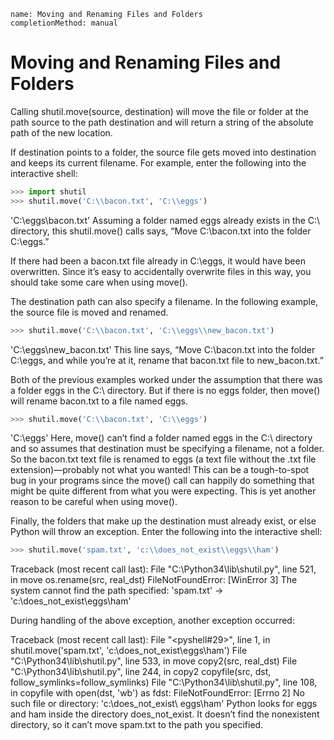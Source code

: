 ```ngMeta
name: Moving and Renaming Files and Folders
completionMethod: manual
```
# Moving and Renaming Files and Folders
Calling shutil.move(source, destination) will move the file or folder at the path source to the path destination and will return a string of the absolute path of the new location.

If destination points to a folder, the source file gets moved into destination and keeps its current filename. For example, enter the following into the interactive shell:

```python
>>> import shutil
>>> shutil.move('C:\\bacon.txt', 'C:\\eggs')
```
'C:\\eggs\\bacon.txt'
Assuming a folder named eggs already exists in the C:\ directory, this shutil.move() calls says, “Move C:\bacon.txt into the folder C:\eggs.”

If there had been a bacon.txt file already in C:\eggs, it would have been overwritten. Since it’s easy to accidentally overwrite files in this way, you should take some care when using move().

The destination path can also specify a filename. In the following example, the source file is moved and renamed.

```python
>>> shutil.move('C:\\bacon.txt', 'C:\\eggs\\new_bacon.txt')
```
'C:\\eggs\\new_bacon.txt'
This line says, “Move C:\bacon.txt into the folder C:\eggs, and while you’re at it, rename that bacon.txt file to new_bacon.txt.”

Both of the previous examples worked under the assumption that there was a folder eggs in the C:\ directory. But if there is no eggs folder, then move() will rename bacon.txt to a file named eggs.

```python
>>> shutil.move('C:\\bacon.txt', 'C:\\eggs')
```
'C:\\eggs'
Here, move() can’t find a folder named eggs in the C:\ directory and so assumes that destination must be specifying a filename, not a folder. So the bacon.txt text file is renamed to eggs (a text file without the .txt file extension)—probably not what you wanted! This can be a tough-to-spot bug in your programs since the move() call can happily do something that might be quite different from what you were expecting. This is yet another reason to be careful when using move().

Finally, the folders that make up the destination must already exist, or else Python will throw an exception. Enter the following into the interactive shell:

```python
>>> shutil.move('spam.txt', 'c:\\does_not_exist\\eggs\\ham')
```
Traceback (most recent call last):
  File "C:\Python34\lib\shutil.py", line 521, in move
    os.rename(src, real_dst)
FileNotFoundError: [WinError 3] The system cannot find the path specified:
'spam.txt' -> 'c:\\does_not_exist\\eggs\\ham'

During handling of the above exception, another exception occurred:

Traceback (most recent call last):
  File "<pyshell#29>", line 1, in <module>
    shutil.move('spam.txt', 'c:\\does_not_exist\\eggs\\ham')
  File "C:\Python34\lib\shutil.py", line 533, in move
    copy2(src, real_dst)
  File "C:\Python34\lib\shutil.py", line 244, in copy2
    copyfile(src, dst, follow_symlinks=follow_symlinks)
  File "C:\Python34\lib\shutil.py", line 108, in copyfile
    with open(dst, 'wb') as fdst:
FileNotFoundError: [Errno 2] No such file or directory: 'c:\\does_not_exist\\
eggs\\ham'
Python looks for eggs and ham inside the directory does_not_exist. It doesn’t find the nonexistent directory, so it can’t move spam.txt to the path you specified.